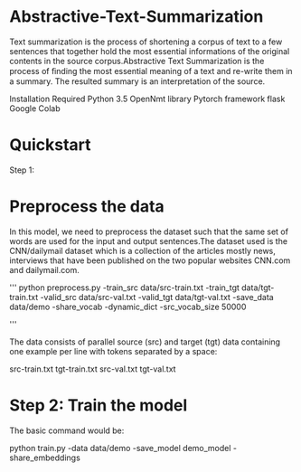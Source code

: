 # Abstractive-Text-Summarization

Text summarization is the process of shortening a corpus of text to a few sentences that together hold the most essential informations of the original contents in the source corpus.Abstractive Text Summarization is the process of ﬁnding the most essential meaning of a text and re-write them in a summary. The resulted summary is an interpretation of the source.

Installation Required
Python 3.5
OpenNmt library
Pytorch framework
flask
Google Colab

# Quickstart

Step 1:
# Preprocess the data

In this model, we need to preprocess the dataset such that the same set of words are used for the input and output sentences.The dataset used is the CNN/dailymail dataset which is a collection of the articles mostly news, interviews that have been published on the two popular websites CNN.com and dailymail.com.

'''
    python preprocess.py -train_src data/src-train.txt -train_tgt data/tgt-train.txt -valid_src data/src-val.txt 
    -valid_tgt data/tgt-val.txt -save_data data/demo -share_vocab -dynamic_dict -src_vocab_size 50000
    
'''

The data consists of parallel source (src) and target (tgt) data containing one example per line with tokens separated by a space:

src-train.txt
tgt-train.txt
src-val.txt
tgt-val.txt

# Step 2: Train the model
The basic command would be:

python train.py -data data/demo -save_model demo_model -share_embeddings
